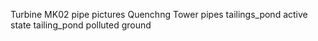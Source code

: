 Turbine MK02 pipe pictures
Quenchng Tower pipes
tailings_pond active state
tailing_pond polluted ground
